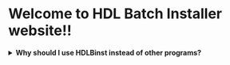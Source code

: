 # Welcome to HDL Batch Installer website!!





<details>
  <summary> <b> Why should I use HDLBinst instead of other programs? </b> </summary>

| test1        | test two          | three |
| ------------ | ----------------- | ----- |
| ok           | good swedish fish | nice  |
| out of stock | good and plenty   | nice  |
| ok           | good `oreos`      | hmm   |
| ok           | good `zoute` drop | yumm  |
</details>
